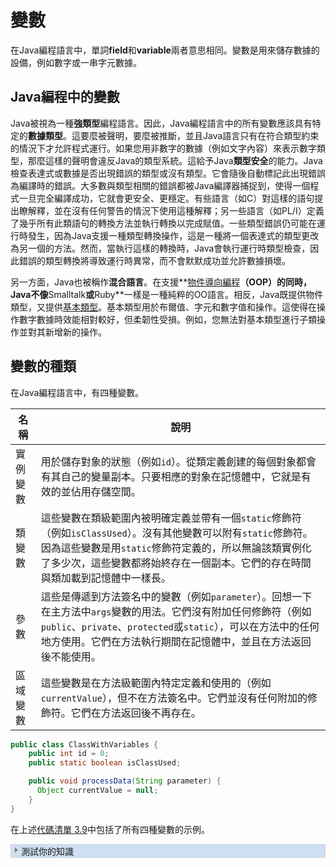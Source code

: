 # 變數

在Java編程語言中，單詞**field**和**variable**兩者意思相同。變數是用來儲存數據的設備，例如數字或一串字元數據。

## Java編程中的變數

Java被視為一種**強類型**編程語言。因此，Java編程語言中的所有變數應該具有特定的**數據類型**。這要麼被聲明，要麼被推斷，並且Java語言只有在符合類型約束的情況下才允許程式運行。如果您用非數字的數據（例如文字內容）來表示數字類型，那麼這樣的聲明會違反Java的類型系統。這給予Java**類型安全**的能力。Java檢查表達式或數據是否出現錯誤的類型或沒有類型。它會隨後自動標記此出現錯誤為編譯時的錯誤。大多數與類型相關的錯誤都被Java編譯器捕捉到，使得一個程式一旦完全編譯成功，它就會更安全、更穩定。有些語言（如C）對這樣的語句提出瞭解釋，並在沒有任何警告的情況下使用這種解釋；另一些語言（如PL/I）定義了幾乎所有此類語句的轉換方法並執行轉換以完成賦值。一些類型錯誤仍可能在運行時發生，因為Java支援一種類型轉換操作，這是一種將一個表達式的類型更改為另一個的方法。然而，當執行這樣的轉換時，Java會執行運行時類型檢查，因此錯誤的類型轉換將導致運行時異常，而不會默默成功並允許數據損壞。

另一方面，Java也被稱作**混合語言**。在支援**[物件導向編程](https://en.wikibooks.org/wiki/Object_Oriented_Programming "物件導向編程")**（OOP）的同時，Java不像**Smalltalk**或**Ruby**一樣是一種純粹的OO語言。相反，Java既提供物件類型，又提供[基本類型](https://en.wikibooks.org/wiki/Java_Programming/Primitive_Types "Java Programming/Primitive Types")。基本類型用於布爾值、字元和數字值和操作。這使得在操作數字數據時效能相對較好，但柔韌性受損。例如，您無法對基本類型進行子類操作並對其新增新的操作。

## 變數的種類

在Java編程語言中，有四種變數。

| 名稱 | 說明 |
| --- | --- |
| 實例變數 | 用於儲存對象的狀態（例如`id`）。從類定義創建的每個對象都會有其自己的變量副本。只要相應的對象在記憶體中，它就是有效的並佔用存儲空間。|
| 類變數 | 這些變數在類級範圍內被明確定義並帶有一個`static`修飾符（例如`isClassUsed`）。沒有其他變數可以附有`static`修飾符。因為這些變數是用`static`修飾符定義的，所以無論該類實例化了多少次，這些變數都將始終存在一個副本。它們的存在時間與類加載到記憶體中一樣長。|
| 參數 | 這些是傳遞到方法簽名中的變數（例如`parameter`）。回想一下在主方法中`args`變數的用法。它們沒有附加任何修飾符（例如`public`、`private`、`protected`或`static`），可以在方法中的任何地方使用。它們在方法執行期間在記憶體中，並且在方法返回後不能使用。 |
| 區域變數 | 這些變數是在方法級範圍內特定定義和使用的（例如`currentValue`），但不在方法簽名中。它們並沒有任何附加的修飾符。它們在方法返回後不再存在。|

```java
public class ClassWithVariables {
    public int id = 0;
    public static boolean isClassUsed;

    public void processData(String parameter) {
      Object currentValue = null;
    }
}
```

在上述[代碼清單 3.9](#code-listing-9)中包括了所有四種變數的示例。

<div class="collapsible selected" style="width:100%; clear:both; border:none;">
 <div class="title" style="background:transparent; text-align:left; background:#cedff2;border:1px solid lightgrey;">
  <span class="action"><a><img data-savepage-currentsrc="https://upload.wikimedia.org/wikipedia/commons/4/41/MediaWiki_Vector_skin_right_arrow.png" data-savepage-src="//upload.wikimedia.org/wikipedia/commons/4/41/MediaWiki_Vector_skin_right_arrow.png" src="data:image/png;base64,iVBORw0KGgoAAAANSUhEUgAAABAAAAAQCAMAAAAoLQ9TAAAAGXRFWHRTb2Z0d2FyZQBBZG9iZSBJbWFnZVJlYWR5ccllPAAAAAxQTFRF3d3deXl5////nZ2dQA6SoAAAAAN0Uk5T//8A18oNQQAAADNJREFUeNpiYEIDDMQKMKALMDOgCTDCRWACcBG4AEwEIcDITEAFuhnotmC4g4EEzwEEGAADqgHmQSPJKgAAAABJRU5ErkJggg=="></a></span>測試你的知識
 </div>
 <div class="body" style="text-align: left; background: rgb(231, 239, 249); border: 1px solid lightgrey; padding: 8px; display: none;">
  <p><b>問題 3.5</b>：考慮以下代碼：</p>
  <pre>
  public class SomeClass {
    public static int c = 1;
    public int a = c;
    private int b;

    public void someMethod(int d) {
      d = c;
      int e;
    }
  }
  </pre>
  <p>在上面的示例中，我們創建了五個變量：`a`、`b`、`c`、`d`和`e`。所有這些變量都具有相同的數據類型`int`（整數）。然而，你能告訴每個變量是何種類型嗎？</p>
  <div class="collapsible selected" style="width:100%; clear:both; border:none;">
   <div class="title" style="background:transparent; text-align:left; background:#cedff2;border:1px solid lightgrey;">
    <span class="action"><a><img data-savepage-currentsrc="https://upload.wikimedia.org/wikipedia/commons/4/41/MediaWiki_Vector_skin_right_arrow.png" data-savepage-src="//upload.wikimedia.org/wikipedia/commons/4/41/MediaWiki_Vector_skin_right_arrow.png" src="data:image/png;base64,iVBORw0KGgoAAAANSUhEUgAAABAAAAAQCAMAAAAoLQ9TAAAAGXRFWHRTb2Z0d2FyZQBBZG9iZSBJbWFnZVJlYWR5ccllPAAAAAxQTFRF3d3deXl5////nZ2dQA6SoAAAAAN0Uk5T//8A18oNQQAAADNJREFUeNpiYEIDDMQKMKALMDOgCTDCRWACcBG4AEwEIcDITEAFuhnotmC4g4EEzwEEGAADqgHmQSPJKgAAAABJRU5ErkJggg=="></a></span>答案
   </div>
   <div class="body" style="text-align: left; background: rgb(231, 239, 249); border: 1px solid lightgrey; padding: 8px; display: none;">
    <ul>
     <li>`a`和`b`是**實例變數**；</li>
     <li>`c`是**類變數**；</li>
     <li>`d`是**參數**；而</li>
     <li>`e`是**區域變數**。</li>
    </ul>
   </div>
  </div>
 </div>
</div>